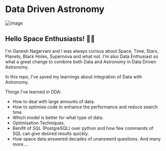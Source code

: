 # Data Driven Astronomy

![image](https://user-images.githubusercontent.com/86476881/162147261-0e5ba7eb-be50-42c2-92ac-c0691306ae66.png)

## Hello Space Enthusiasts! 🚀🌌

I'm Ganesh Nagarvani and I was always curious about Space, Time, Stars, Planets, Black Holes, Supernova and what not. I'm also Data Enthusiast so what a great change to combine 
both Data and Astronomy in Data Driven Astronomy.

In this repo, I've saved my learnings about integration of Data with Astronomy.

Things I've learned in DDA:

- How to deal with large amounts of data.
- How to optimise code to enhance the performance and reduce search time.
- Which model is better for what type of data.
- Optimisation Techniques.
- Benifit of SQL (PostgreSQL) over python and how few commands of SQL can give desired results quickly.
- How space data answered decades of unanswerd questions. And many more....
